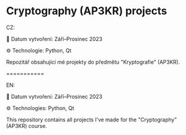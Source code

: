 ﻿# Cryptography (AP3KR) projects

CZ:

:calendar: Datum vytvoření: Září–Prosinec 2023

:gear: Technologie: Python, Qt

Repozitář obsahující mé projekty do předmětu "Kryptografie" (AP3KR).

===========

EN:

:calendar: Datum vytvoření: Září–Prosinec 2023

:gear: Technologies: Python, Qt

This repository contains all projects I've made for the "Cryptography" (AP3KR) course.
